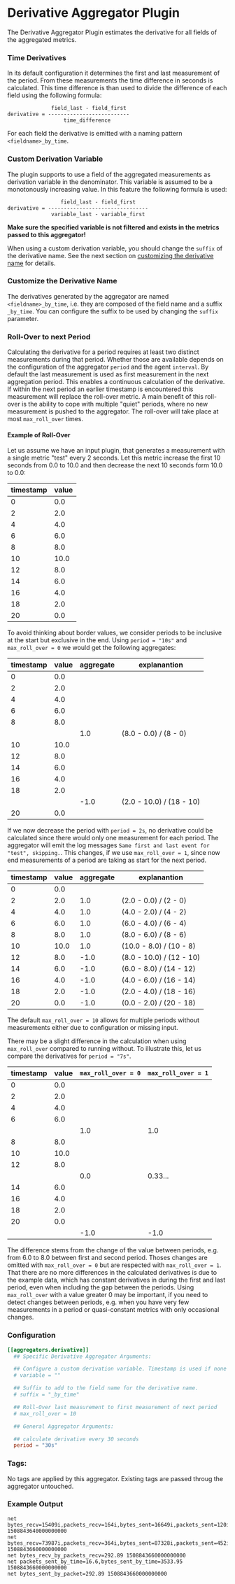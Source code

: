 # Derivative Aggregator Plugin
The Derivative Aggregator Plugin estimates the derivative for all fields of the
aggregated metrics.

### Time Derivatives

In its default configuration it determines the first and last measurement of
the period. From these measurements the time difference in seconds is
calculated. This time difference is than used to divide the difference of each
field using the following formula:
```
              field_last - field_first
derivative = --------------------------
                  time_difference
```
For each field the derivative is emitted with a naming pattern
`<fieldname>_by_time`.

### Custom Derivation Variable

The plugin supports to use a field of the aggregated measurements as derivation
variable in the denominator. This variable is assumed to be a monotonously
increasing value. In this feature the following formula is used:
```
                 field_last - field_first
derivative = --------------------------------
              variable_last - variable_first
```
**Make sure the specified variable is not filtered and exists in the metrics passed to this aggregator!**

When using a custom derivation variable, you should change the `suffix` of the derivative name. 
See the next section on [customizing the derivative name](#customize-the-derivative-name) for details.

### Customize the Derivative Name

The derivatives generated by the aggregator are named `<fieldname>_by_time`, i.e. they are composed of the field name and a suffix `_by_time`.
You can configure the suffix to be used by changing the `suffix` parameter.

### Roll-Over to next Period

Calculating the derivative for a period requires at least two distinct measurements during that period.
Whether those are available depends on the configuration of the aggregator `period` and the agent `interval`.
By default the last measurement is used as first measurement in the next
aggregation period. This enables a continuous calculation of the derivative. If
within the next period an earlier timestamp is encountered this measurement will
replace the roll-over metric. A main benefit of this roll-over is the ability to
cope with multiple "quiet" periods, where no new measurement is pushed to the
aggregator. The roll-over will take place at most `max_roll_over` times.

#### Example of Roll-Over

Let us assume we have an input plugin, that generates a measurement with a single metric "test" every 2 seconds.
Let this metric increase the first 10 seconds from 0.0 to 10.0 and then decrease the next 10 seconds form 10.0 to 0.0:

| timestamp | value |
|-----------|-------|
|  0        |  0.0  |
|  2        |  2.0  |
|  4        |  4.0  |
|  6        |  6.0  |
|  8        |  8.0  |
| 10        | 10.0  |
| 12        |  8.0  |
| 14        |  6.0  |
| 16        |  4.0  |
| 18        |  2.0  |
| 20        |  0.0  |

To avoid thinking about border values, we consider periods to be inclusive at the start but exclusive in the end.
Using `period = "10s"` and `max_roll_over = 0` we would get the following aggregates:

| timestamp | value | aggregate | explanantion |
|-----------|-------|-----------|--------------|
|  0        |  0.0  |
|  2        |  2.0  |
|  4        |  4.0  |
|  6        |  6.0  |
|  8        |  8.0  |
|||  1.0      | (8.0 - 0.0) / (8 - 0) |
| 10        | 10.0  |
| 12        |  8.0  |
| 14        |  6.0  |
| 16        |  4.0  |
| 18        |  2.0  |
||| -1.0      | (2.0 - 10.0) / (18 - 10)
| 20        |  0.0  |

If we now decrease the period with `period = 2s`, no derivative could be calculated since there would only one measurement for each period.
The aggregator will emit the log messages `Same first and last event for "test", skipping.`.
This changes, if we use `max_roll_over = 1`, since now end measurements of a period are taking as start for the next period.

| timestamp | value | aggregate | explanantion |
|-----------|-------|-----------|--------------|
|  0        |  0.0  |
|  2        |  2.0  |  1.0      | (2.0 - 0.0) / (2 - 0) |
|  4        |  4.0  |  1.0      | (4.0 - 2.0) / (4 - 2) |
|  6        |  6.0  |  1.0      | (6.0 - 4.0) / (6 - 4) |
|  8        |  8.0  |  1.0      | (8.0 - 6.0) / (8 - 6) |
| 10        | 10.0  |  1.0      | (10.0 - 8.0) / (10 - 8) |
| 12        |  8.0  | -1.0      | (8.0 - 10.0) / (12 - 10) |
| 14        |  6.0  | -1.0      | (6.0 - 8.0) / (14 - 12) |
| 16        |  4.0  | -1.0      | (4.0 - 6.0) / (16 - 14) |
| 18        |  2.0  | -1.0      | (2.0 - 4.0) / (18 - 16) |
| 20        |  0.0  | -1.0      | (0.0 - 2.0) / (20 - 18) |

The default `max_roll_over = 10` allows for multiple periods without measurements either due to configuration or missing input.

There may be a slight difference in the calculation when using `max_roll_over` compared to running without.
To illustrate this, let us compare the derivatives for `period = "7s"`.

| timestamp | value | `max_roll_over = 0` | `max_roll_over = 1` |
|-----------|-------|-----------|--------------|
|  0        |  0.0  |
|  2        |  2.0  | 
|  4        |  4.0  |  
|  6        |  6.0  |   
|||  1.0 | 1.0 |
|  8        |  8.0  |
| 10        | 10.0  | 
| 12        |  8.0  | 
|||  0.0 | 0.33... | 
| 14        |  6.0  | 
| 16        |  4.0  |
| 18        |  2.0  | 
| 20        |  0.0  | 
||| -1.0 | -1.0 |

The difference stems from the change of the value between periods, e.g. from 6.0 to 8.0 between first and second period.
Thoses changes are omitted with `max_roll_over = 0` but are respected with `max_roll_over = 1`.
That there are no more differences in the calculated derivatives is due to the example data, which has constant derivatives in during the first and last period, even when including the gap between the periods.
Using `max_roll_over` with a value greater 0 may be important, if you need to detect changes between periods, e.g. when you have very few measurements in a period or quasi-constant metrics with only occasional changes.

### Configuration

```toml
[[aggregators.derivative]]
  ## Specific Derivative Aggregator Arguments:

  ## Configure a custom derivation variable. Timestamp is used if none is given.
  # variable = ""

  ## Suffix to add to the field name for the derivative name.
  # suffix = "_by_time"

  ## Roll-Over last measurement to first measurement of next period
  # max_roll_over = 10

  ## General Aggregator Arguments:

  ## calculate derivative every 30 seconds
  period = "30s"
```

### Tags:
No tags are applied by this aggregator.
Existing tags are passed throug the aggregator untouched.

### Example Output

```
net bytes_recv=15409i,packets_recv=164i,bytes_sent=16649i,packets_sent=120i 1508843640000000000
net bytes_recv=73987i,packets_recv=364i,bytes_sent=87328i,packets_sent=452i 1508843660000000000
net bytes_recv_by_packets_recv=292.89 1508843660000000000
net packets_sent_by_time=16.6,bytes_sent_by_time=3533.95 1508843660000000000
net bytes_sent_by_packet=292.89 1508843660000000000
```
